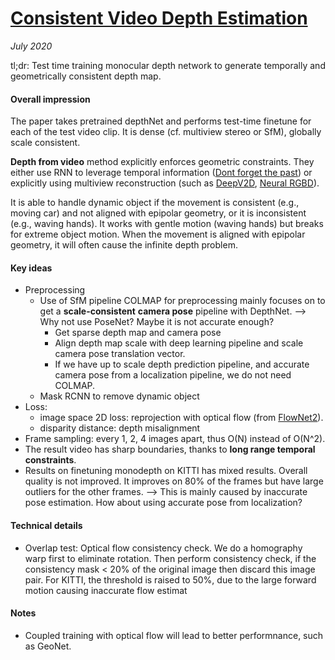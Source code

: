 # [Consistent Video Depth Estimation](https://arxiv.org/abs/2004.15021)

_July 2020_

tl;dr: Test time training monocular depth network to generate temporally and geometrically consistent depth map.

#### Overall impression
The paper takes pretrained depthNet and performs test-time finetune for each of the test video clip. It is dense (cf. multiview stereo or SfM), globally scale consistent.

**Depth from video** method explicitly enforces geometric constraints. They either use RNN to leverage temporal information ([Dont forget the past](recurrent_depth_estimation.md)) or explicitly using multiview reconstruction (such as [DeepV2D](deepv2d.md), [Neural RGBD](neural_rgbd.md)). 

It is able to handle dynamic object if the movement is consistent (e.g., moving car) and not aligned with epipolar geometry, or it is inconsistent (e.g., waving hands). It works with gentle motion (waving hands) but breaks for extreme object motion. When the movement is aligned with epipolar geometry, it will often cause the infinite depth problem.

#### Key ideas
- Preprocessing
	- Use of SfM pipeline COLMAP for preprocessing mainly focuses on to get a **scale-consistent** **camera pose** pipeline with DepthNet. --> Why not use PoseNet? Maybe it is not accurate enough?
		- Get sparse depth map and camera pose
		- Align depth map scale with deep learning pipeline and scale camera pose translation vector. 
		- If we have up to scale depth prediction pipeline, and accurate camera pose from a localization pipeline, we do not need COLMAP.
	- Mask RCNN to remove dynamic object
- Loss: 
	- image space 2D loss: reprojection with optical flow (from [FlowNet2](flownet2.md)).
	- disparity distance: depth misalignment
- Frame sampling: every 1, 2, 4 images apart, thus O(N) instead of O(N^2).
- The result video has sharp boundaries, thanks to **long range temporal constraints**. 
- Results on finetuning monodepth on KITTI has mixed results. Overall quality is not improved. It improves on 80% of the frames but have large outliers for the other frames. --> This is mainly caused by inaccurate pose estimation. How about using accurate pose from localization?

#### Technical details
- Overlap test: Optical flow consistency check. We do a homography warp first to eliminate rotation. Then perform consistency check, if the consistency mask < 20% of the original image then discard this image pair. For KITTI, the threshold is raised to 50%, due to the large forward motion causing inaccurate flow estimat

#### Notes
- Coupled training with optical flow will lead to better performnance, such as GeoNet.

